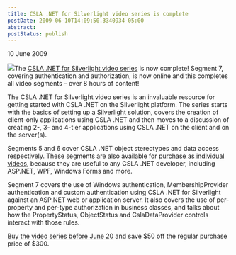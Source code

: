 ```yaml
---
title: CSLA .NET for Silverlight video series is complete
postDate: 2009-06-10T14:09:50.3340934-05:00
abstract: 
postStatus: publish
---
```

10 June 2009

![](http://download.lhotka.net/images/csla_light_video.png)The [CSLA .NET for Silverlight video series](http://store.lhotka.net/) is now complete! Segment 7, covering authentication and authorization, is now online and this completes all video segments – over 8 hours of content!

The CSLA .NET for Silverlight video series is an invaluable resource for getting started with CSLA .NET on the Silverlight platform. The series starts with the basics of setting up a Silverlight solution, covers the creation of client-only applications using CSLA .NET and then moves to a discussion of creating 2-, 3- and 4-tier applications using CSLA .NET on the client and on the server(s).

Segments 5 and 6 cover CSLA .NET object stereotypes and data access respectively. These segments are also available for [purchase as individual videos](http://store.lhotka.net/), because they are useful to any CSLA .NET developer, including ASP.NET, WPF, Windows Forms and more.

Segment 7 covers the use of Windows authentication, MembershipProvider authentication and custom authentication using CSLA .NET for Silverlight against an ASP.NET web or application server. It also covers the use of per-property and per-type authorization in business classes, and talks about how the PropertyStatus, ObjectStatus and CslaDataProvider controls interact with those rules.

[Buy the video series before June 20](http://store.lhotka.net/) and save $50 off the regular purchase price of $300.
